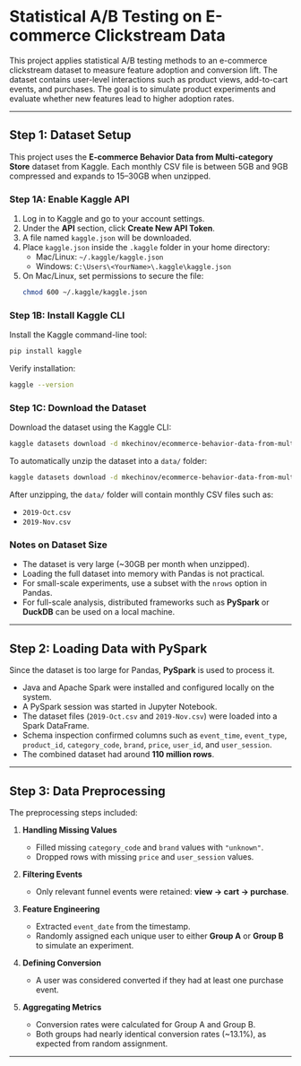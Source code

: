 # Statistical A/B Testing on E-commerce Clickstream Data

This project applies statistical A/B testing methods to an e-commerce clickstream dataset to measure feature adoption and conversion lift. The dataset contains user-level interactions such as product views, add-to-cart events, and purchases. The goal is to simulate product experiments and evaluate whether new features lead to higher adoption rates.

---

## Step 1: Dataset Setup

This project uses the **E-commerce Behavior Data from Multi-category Store** dataset from Kaggle. Each monthly CSV file is between 5GB and 9GB compressed and expands to 15–30GB when unzipped.

### Step 1A: Enable Kaggle API
1. Log in to Kaggle and go to your account settings.  
2. Under the **API** section, click **Create New API Token**.  
3. A file named `kaggle.json` will be downloaded.  
4. Place `kaggle.json` inside the `.kaggle` folder in your home directory:  
   - Mac/Linux: `~/.kaggle/kaggle.json`  
   - Windows: `C:\Users\<YourName>\.kaggle\kaggle.json`  
5. On Mac/Linux, set permissions to secure the file:  
   ```bash
   chmod 600 ~/.kaggle/kaggle.json
   ```

### Step 1B: Install Kaggle CLI
Install the Kaggle command-line tool:
```bash
pip install kaggle
```

Verify installation:
```bash
kaggle --version
```

### Step 1C: Download the Dataset
Download the dataset using the Kaggle CLI:
```bash
kaggle datasets download -d mkechinov/ecommerce-behavior-data-from-multi-category-store
```

To automatically unzip the dataset into a `data/` folder:
```bash
kaggle datasets download -d mkechinov/ecommerce-behavior-data-from-multi-category-store -p data/ --unzip
```

After unzipping, the `data/` folder will contain monthly CSV files such as:
- `2019-Oct.csv`  
- `2019-Nov.csv`  

### Notes on Dataset Size
- The dataset is very large (~30GB per month when unzipped).  
- Loading the full dataset into memory with Pandas is not practical.  
- For small-scale experiments, use a subset with the `nrows` option in Pandas.  
- For full-scale analysis, distributed frameworks such as **PySpark** or **DuckDB** can be used on a local machine.

---

## Step 2: Loading Data with PySpark

Since the dataset is too large for Pandas, **PySpark** is used to process it.  
- Java and Apache Spark were installed and configured locally on the system.  
- A PySpark session was started in Jupyter Notebook.  
- The dataset files (`2019-Oct.csv` and `2019-Nov.csv`) were loaded into a Spark DataFrame.  
- Schema inspection confirmed columns such as `event_time`, `event_type`, `product_id`, `category_code`, `brand`, `price`, `user_id`, and `user_session`.  
- The combined dataset had around **110 million rows**.  

---

## Step 3: Data Preprocessing

The preprocessing steps included:  
1. **Handling Missing Values**  
   - Filled missing `category_code` and `brand` values with `"unknown"`.  
   - Dropped rows with missing `price` and `user_session` values.

2. **Filtering Events**  
   - Only relevant funnel events were retained: **view → cart → purchase**.  

3. **Feature Engineering**  
   - Extracted `event_date` from the timestamp.  
   - Randomly assigned each unique user to either **Group A** or **Group B** to simulate an experiment.  

4. **Defining Conversion**  
   - A user was considered converted if they had at least one purchase event.  

5. **Aggregating Metrics**  
   - Conversion rates were calculated for Group A and Group B.  
   - Both groups had nearly identical conversion rates (~13.1%), as expected from random assignment.  

---




